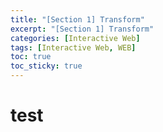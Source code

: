 ```yaml
---
title: "[Section 1] Transform"
excerpt: "[Section 1] Transform"
categories: [Interactive Web]
tags: [Interactive Web, WEB]
toc: true
toc_sticky: true
---
```


# test
